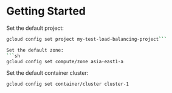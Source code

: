 # Getting Started

Set the default project:
```sh
gcloud config set project my-test-load-balancing-project```

Set the default zone:
```sh
gcloud config set compute/zone asia-east1-a 
```

Set the default container cluster:
```sh
gcloud config set container/cluster cluster-1
```

